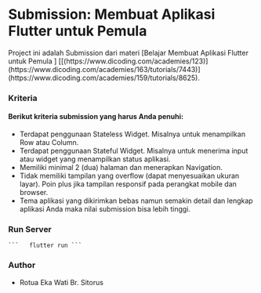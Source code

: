 <h1>Submission: Membuat Aplikasi Flutter untuk Pemula</h1>
Project ini adalah Submission dari materi [Belajar Membuat Aplikasi Flutter untuk Pemula ] [[(https://www.dicoding.com/academies/123)](https://www.dicoding.com/academies/163/tutorials/7443)](https://www.dicoding.com/academies/159/tutorials/8625).

### Kriteria
#### Berikut kriteria submission yang harus Anda penuhi:

<ul>
  <li>Terdapat penggunaan Stateless Widget. Misalnya untuk menampilkan Row atau Column.</li>
  <li>Terdapat penggunaan Stateful Widget. Misalnya untuk menerima input atau widget yang menampilkan status aplikasi.</li>
  <li>Memiliki minimal 2 (dua) halaman dan menerapkan Navigation.</li>
  <li>Tidak memiliki tampilan yang overflow (dapat menyesuaikan ukuran layar). Poin plus jika tampilan responsif pada perangkat mobile dan browser.</li>
  <li>Tema aplikasi yang dikirimkan bebas namun semakin detail dan lengkap aplikasi Anda maka nilai submission bisa lebih tinggi.
</li>
</ul>

### Run Server
    ```   flutter run ```
    
### Author
<ul>
  <li>Rotua Eka Wati Br. Sitorus</li>
</ul>
